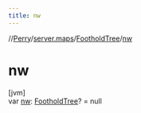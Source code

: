 ```yaml
---
title: nw
---
```

//[Perry](../../../index.html)/[server.maps](../index.html)/[FootholdTree](index.html)/[nw](nw.html)



# nw



[jvm]\
var [nw](nw.html): [FootholdTree](index.html)? = null




